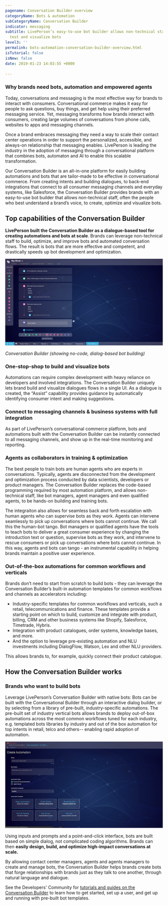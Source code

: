 ```yaml
---
pagename: Conversation Builder overview
categoryName: Bots & automation
subCategoryName: Conversation Builder
indicator: messaging
subtitle: LivePerson’s easy-to-use bot builder allows non-technical staff to build,
  test and visualize bots
level3: ''
permalink: bots-automation-conversation-builder-overview.html
isTutorial: false
isNew: false
date: 2019-01-23 14:03:55 +0000

---
```

### Why brands need bots, automation and empowered agents

Today, conversations and messaging is the most effective way for brands to interact with consumers. Conversational commerce makes it easy for people to ask questions, buy things, and get help using their preferred messaging service. Yet, messaging transforms how brands interact with consumers, creating large volumes of conversations from phone calls, websites to apps and messaging channels.

Once a brand embraces messaging they need a way to scale their contact center operations in order to support the personalized, accessible, and always-on relationship that messaging enables. LivePerson is leading the industry in the adoption of messaging through a conversational platform that combines bots, automaton and AI to enable this scalable transformation.

Our Conversation Builder is an all-in-one platform for easily building automations and bots that are tailor-made to be effective in conversational commerce. From creating intents and building dialogues, to back-end integrations that connect to all consumer messaging channels and everyday systems, like Salesforce, the Conversation Builder provides brands with an easy-to-use bot builder that allows non-technical staff, often the people who best understand a brand’s voice,  to create, optimize and visualize bots. 

## Top capabilities of the Conversation Builder

**LivePerson built the Conversation Builder as a dialogue-based tool for creating automations and bots at scale**. Brands can leverage non-technical staff to build, optimize, and improve bots and automated conversation flows. The result is bots that are more effective and competent, and drastically speeds up bot development and optimization.

![](/img/conversation-builder-1b.jpg)

_Conversation Builder (showing no-code, dialog-based bot building)_

### **One-stop-shop to build and visualize bots**
Automations can require complex development with heavy reliance on developers and involved integrations. The Conversation Builder  uniquely lets brand build and visualize dialogues flows in a single UI. As a dialogue is created, the “Assist” capability provides guidance by automatically identifying consumer intent and making suggestions.

### **Connect to messaging channels & business systems with full integration**
As part of LivePerson’s conversational commerce platform, bots and automations built with the Conversation Builder can be instantly connected to all messaging channels, and show up in the real-time monitoring and reporting. 

### **Agents as collaborators in training & optimization**
The best people to train bots are human agents who are experts in conversations. Typically, agents are disconnected from the development and optimization process conducted by data scientists, developers or product managers. The Conversation Builder replaces the code-based programming required by most automation platform, and allows non-technical staff, like bot managers, agent managers and even qualified agents, to be hands-on building and training bots.

The integraiton also allows for seamless back and forth escalation with human agents who can supervise bots as they work. Agents can intervene seamlessly to pick up conversations where bots cannot continue. We call this the human-bot tango. Bot managers or qualified agents have the tools to teach bots to deliver a great consumer experience by changing the introduction text or question, supervise bots as they work, and intervene to rescue consumers or pick up conversations where bots cannot continue. In this way, agents and bots can tango - an instrumental capability in helping brands maintain a positive user experience.

### **Out-of-the-box automations for common workflows and verticals**
Brands don’t need to start from scratch to build bots - they can leverage the Conversation Builder’s built-in automation templates for common workflows and channels as accelerators including:
* Industry-specific templates for common workflows and verticals, such a retail, telecommunications and finance. These templates provide a starting point on which to build, customize and integrate with product, billing, CRM and other business systems like Shopify, Salesforce, Timetrade, Hybris. 
* Integration with product catalogues, order systems, knowledge bases, and more.
* And the option to leverage pre-existing automation and NLU investments including DialogFlow, Watson, Lex and other NLU providers.
 
This allows brands to, for example, quickly connect their product catalogue.




## How the Conversation Builder works

### Brands who want to build bots
Leverage LivePerson’s Conversation Builder with native bots:
Bots can be built with the Conversational Builder through an interactive dialog builder, or by selecting from a library of pre-built, industry-specific automations. The pre-built set of industry vertical bots allows brands to deploy out-of-box automations across the most common workflows tuned for each industry, e.g. templated bots libraries by industry and out of the box automation for top intents in retail, telco and others-- enabling rapid adoption of automation.

![](/img/conversation-builder-btest.jpg)

Using inputs and prompts and a point-and-click interface, bots are built based on simple dialog, not complicated coding algorithms. Brands can then **easily design, build, and optimize high-impact conversations at scale.**

By allowing contact center managers, agents and agents managers to create and manage bots, the Conversation Builder helps brands create bots that forge relationships with brands just as they talk to one another, through natural language and dialogue.

See the Developers' Community for [tutorials and guides on the Conversation Builder](https://developers.liveperson.com/conversation-builder-platform-overview.html)  to learn how to get started, set up a user, and get up and running with pre-built bot templates.

